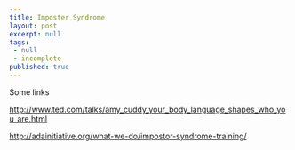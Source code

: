 ```yaml
---
title: Imposter Syndrome
layout: post
excerpt: null
tags:
 - null
 - incomplete
published: true
---
```


Some links

http://www.ted.com/talks/amy_cuddy_your_body_language_shapes_who_you_are.html

http://adainitiative.org/what-we-do/impostor-syndrome-training/
